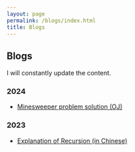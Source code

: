 ```yaml
---
layout: page
permalink: /blogs/index.html
title: Blogs
---
```


## Blogs

I will constantly update the content.

### 2024

- [Minesweeper problem solution (OJ)](https://baichengdanny.github.io/Minesweeper/)

### 2023

- [Explanation of Recursion (in Chinese)](https://baichengdanny.github.io/Recursion/)

<br>
